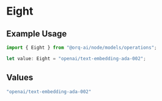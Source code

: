 # Eight

## Example Usage

```typescript
import { Eight } from "@orq-ai/node/models/operations";

let value: Eight = "openai/text-embedding-ada-002";
```

## Values

```typescript
"openai/text-embedding-ada-002"
```